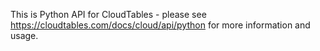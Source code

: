 This is Python API for CloudTables - please see https://cloudtables.com/docs/cloud/api/python for more information and usage.
